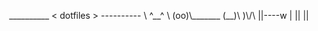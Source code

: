 <p style="text-align: center;">
 __________  
< dotfiles >  
 ----------  
        \   ^__^  
         \  (oo)\_______  
            (__)\       )\/\  
                ||----w |  
                ||     ||  
</p>

